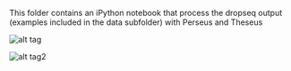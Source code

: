 This folder contains an iPython notebook that process the dropseq output (examples included in the data subfolder) with Perseus and Theseus


![alt tag](http://www.greekmythology.com/images/mythology/theseus_adventures_78.jpg)


![alt tag2](http://upload.wikimedia.org/wikipedia/commons/d/d1/Perseus_by_Cellini_Loggia_dei_Lanzi_n06.jpg)
